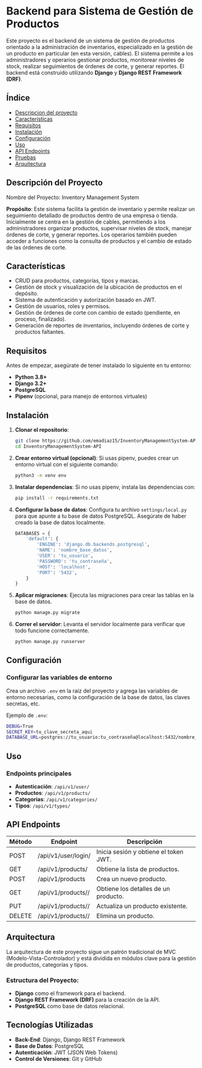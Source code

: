 # Backend para Sistema de Gestión de Productos

Este proyecto es el backend de un sistema de gestión de productos orientado a la administración de inventarios, especializado en la gestión de un producto en particular (en esta versión, cables). El sistema permite a los administradores y operarios gestionar productos, monitorear niveles de stock, realizar seguimientos de órdenes de corte, y generar reportes. El backend está construido utilizando **Django** y **Django REST Framework (DRF)**.

## **Índice**

- [Descripcion del proyecto](#Descripcion-del-proyecto)
- [Características](#características)
- [Requisitos](#requisitos)
- [Instalación](#instalación)
- [Configuración](#configuración)
- [Uso](#uso)
- [API Endpoints](#api-endpoints)
- [Pruebas](#pruebas)
- [Arquitectura](#arquitectura)

## **Descripción del Proyecto**

Nombre del Proyecto: Inventory Management System

**Propósito**: Este sistema facilita la gestión de inventario y permite realizar un seguimiento detallado de productos dentro de una empresa o tienda. Inicialmente se centra en la gestión de cables, permitiendo a los administradores organizar productos, supervisar niveles de stock, manejar órdenes de corte, y generar reportes. Los operarios también pueden acceder a funciones como la consulta de productos y el cambio de estado de las órdenes de corte.

## **Características**

- CRUD para productos, categorías, tipos y marcas.
- Gestión de stock y visualización de la ubicación de productos en el depósito.
- Sistema de autenticación y autorización basado en JWT.
- Gestión de usuarios, roles y permisos.
- Gestión de órdenes de corte con cambio de estado (pendiente, en proceso, finalizado).
- Generación de reportes de inventarios, incluyendo órdenes de corte y productos faltantes.

## **Requisitos**

Antes de empezar, asegúrate de tener instalado lo siguiente en tu entorno:

- **Python 3.8+**
- **Django 3.2+**
- **PostgreSQL**
- **Pipenv** (opcional, para manejo de entornos virtuales)

## **Instalación**

1. **Clonar el repositorio**:

   ```bash
   git clone https://github.com/emadiaz15/InventoryManagementSystem-API.git
   cd InventoryManagementSystem-API
   ```

2. **Crear entorno virtual (opcional)**: Si usas pipenv, puedes crear un entorno virtual con el siguiente comando:

   ```bash
   python3 -m venv env
   ```

3. **Instalar dependencias**: Si no usas pipenv, instala las dependencias con:

   ```bash
   pip install -r requirements.txt
   ```

4. **Configurar la base de datos**: Configura tu archivo `settings/local.py` para que apunte a tu base de datos PostgreSQL. Asegúrate de haber creado la base de datos localmente.

   ```python
   DATABASES = {
       'default': {
           'ENGINE': 'django.db.backends.postgresql',
           'NAME': 'nombre_base_datos',
           'USER': 'tu_usuario',
           'PASSWORD': 'tu_contraseña',
           'HOST': 'localhost',
           'PORT': '5432',
       }
   }
   ```

5. **Aplicar migraciones**: Ejecuta las migraciones para crear las tablas en la base de datos.

   ```bash
   python manage.py migrate
   ```

6. **Correr el servidor**: Levanta el servidor localmente para verificar que todo funcione correctamente.
   ```bash
   python manage.py runserver
   ```

## **Configuración**

### Configurar las variables de entorno

Crea un archivo `.env` en la raíz del proyecto y agrega las variables de entorno necesarias, como la configuración de la base de datos, las claves secretas, etc.

Ejemplo de `.env`:

```bash
DEBUG=True
SECRET_KEY=tu_clave_secreta_aqui
DATABASE_URL=postgres://tu_usuario:tu_contraseña@localhost:5432/nombre_base_datos
```

## **Uso**

### Endpoints principales

- **Autenticación**: `/api/v1/user/`
- **Productos**: `/api/v1/products/`
- **Categorías**: `/api/v1/categories/`
- **Tipos**: `/api/v1/types/`

## **API Endpoints**

| Método| Endpoint              | Descripción                           |
| ------| -------------------   | ------------------------------------- |
| POST  |/api/v1/user/login/    | Inicia sesión y obtiene el token JWT. |
| GET   |/api/v1/products/      | Obtiene la lista de productos.        |
| POST  |/api/v1/products       | Crea un nuevo producto.               |
| GET   |/api/v1/products/<id>/ | Obtiene los detalles de un producto.  |
| PUT   |/api/v1/products/<id>/ | Actualiza un producto existente.      |
| DELETE|/api/v1/products/<id>/ | Elimina un producto.                  |

## **Arquitectura**

La arquitectura de este proyecto sigue un patrón tradicional de MVC (Modelo-Vista-Controlador) y está dividida en módulos clave para la gestión de productos, categorías y tipos.

### Estructura del Proyecto:

- **Django** como el framework para el backend.
- **Django REST Framework (DRF)** para la creación de la API.
- **PostgreSQL** como base de datos relacional.

## **Tecnologías Utilizadas**

- **Back-End**: Django, Django REST Framework
- **Base de Datos**: PostgreSQL
- **Autenticación**: JWT (JSON Web Tokens)
- **Control de Versiones**: Git y GitHub
